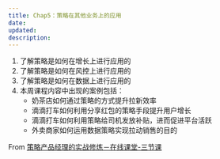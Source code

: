 ```yaml
---
title: Chap5：策略在其他业务上的应用
date: 
updated: 
description: 
---
```




1. 了解策略是如何在增长上进行应用的 
2. 了解策略是如何在风控上进行应用的 
3. 了解策略是如何在数据上进行应用的 
4. 本周课程内容中出现的案例包括： 
	* 奶茶店如何通过策略的方式提升拉新效率 
	* 滴滴打车如何利用分享红包的策略手段提升用户增长 
	* 滴滴打车如何利用策略给司机发放补贴，进而促进平台活跃 
	* 外卖商家如何运用数据策略实现拉动销售的目的 


From [策略产品经理的实战修炼－在线课堂-三节课](https://class.sanjieke.cn/course/3610846.html)





